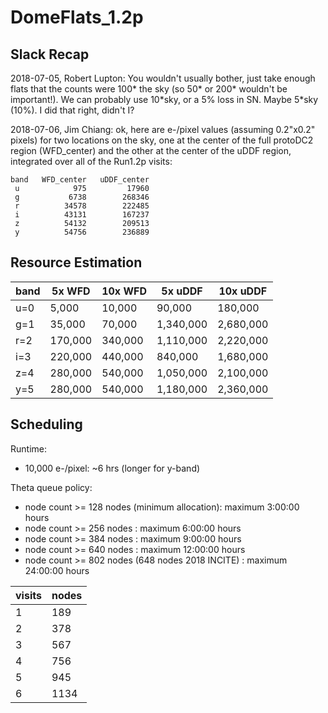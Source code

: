 # DomeFlats_1.2p

## Slack Recap

2018-07-05, Robert Lupton: You wouldn't usually bother, just take enough flats that the counts were 100\* the sky (so 50\* or 200\* wouldn't be important!).   We can probably use 10\*sky, or a 5% loss in SN.  Maybe 5\*sky (10%).  I did that right, didn't I?

2018-07-06, Jim Chiang: ok, here are e-/pixel values (assuming 0.2"x0.2" pixels) for two locations on the sky, one at the center of the full protoDC2 region (WFD_center) and the other at the center of the uDDF region, integrated over all of the Run1.2p visits:

```
band   WFD_center   uDDF_center
 u            975         17960
 g           6738        268346
 r          34578        222485
 i          43131        167237
 z          54132        209513
 y          54756        236889
```

## Resource Estimation

band | 5x WFD | 10x WFD | 5x uDDF | 10x uDDF
---- | ------ | ------- | ------- | --------
u=0 |   5,000 |  10,000 |    90,000 |   180,000
g=1 |  35,000 |  70,000 | 1,340,000 | 2,680,000
r=2 | 170,000 | 340,000 | 1,110,000 | 2,220,000
i=3 | 220,000 | 440,000 |   840,000 | 1,680,000
z=4 | 280,000 | 540,000 | 1,050,000 | 2,100,000
y=5 | 280,000 | 540,000 | 1,180,000 | 2,360,000

## Scheduling

Runtime:
* 10,000 e-/pixel: ~6 hrs (longer for y-band)

Theta queue policy:
* node count >= 128 nodes (minimum  allocation): maximum 3:00:00 hours
* node count >= 256 nodes : maximum 6:00:00 hours
* node count >= 384 nodes : maximum 9:00:00 hours
* node count >= 640 nodes : maximum 12:00:00 hours
* node count >= 802 nodes (648 nodes 2018 INCITE) : maximum 24:00:00 hours

visits | nodes
------ | -----
1 | 189
2 | 378
3 | 567
4 | 756
5 | 945
6 | 1134
